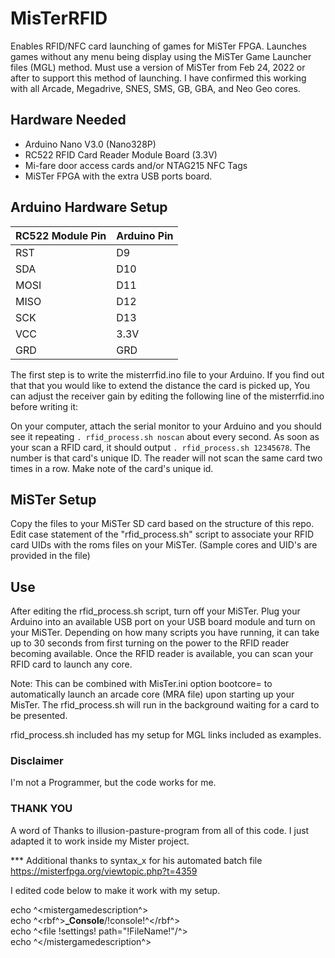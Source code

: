 # MisTerRFID
Enables RFID/NFC card launching of games for MiSTer FPGA. Launches games without any menu being display using the MiSTer Game Launcher files (MGL) method. Must use a version of MiSTer from Feb 24, 2022 or after to support this method of launching. I have confirmed this working with all Arcade, Megadrive, SNES, SMS, GB, GBA, and Neo Geo cores.

## Hardware Needed
- Arduino Nano V3.0 (Nano328P)
- RC522 RFID Card Reader Module Board (3.3V)
- Mi-fare door access cards and/or NTAG215 NFC Tags
- MiSTer FPGA with the extra USB ports board.

## Arduino Hardware Setup
| RC522 Module Pin | Arduino Pin|
|---|---|
|RST|D9|
|SDA|D10|
|MOSI|D11|
|MISO|D12|
|SCK|D13|
|VCC|3.3V|
|GRD|GRD|

The first step is to write the misterrfid.ino file to your Arduino. If you find out that that you would like to extend the distance the card is picked up,  You can adjust the receiver gain by editing the following line of the misterrfid.ino before writing it:

On your computer, attach the serial monitor to your Arduino and you should see it repeating `. rfid_process.sh noscan` about every second. As soon as your scan a RFID card, it should output `. rfid_process.sh 12345678`. The number is that card's unique ID. The reader will not scan the same card two times in a row. Make note of the card's unique id.

## MiSTer Setup
Copy the files to your MiSTer SD card based on the structure of this repo. Edit case statement of the "rfid_process.sh" script to associate your RFID card UIDs with the roms files on your MiSTer. (Sample cores and UID's are provided in the file)

## Use
After editing the rfid_process.sh script, turn off your MiSTer. Plug your Arduino into an available USB port on your USB board module and turn on your MiSTer. Depending on how many scripts you have running, it can take up to 30 seconds from first turning on the power to the RFID reader becoming available. Once the RFID reader is available, you can scan your RFID card to launch any core.

Note: This can be combined with MisTer.ini option bootcore= to automatically launch an arcade core (MRA file) upon starting up your MisTer. The rfid_process.sh will run in the background waiting for a card to be presented.

rfid_process.sh included has my setup for MGL links included as examples.

### Disclaimer
I'm not a Programmer, but the code works for me.

### THANK YOU
A word of Thanks to illusion-pasture-program from all of this code. I just adapted it to work inside my Mister project. 

*** Additional thanks to syntax_x	for his automated batch file https://misterfpga.org/viewtopic.php?t=4359

I edited 	code below to make it work with my setup.

echo \^<mistergamedescription\^>  
echo	 \^<rbf\^>**\_Console**/!console!\^</rbf\^>  
echo	 \^<file !settings! path="!FileName!"/\^>  
echo \^</mistergamedescription\^>
